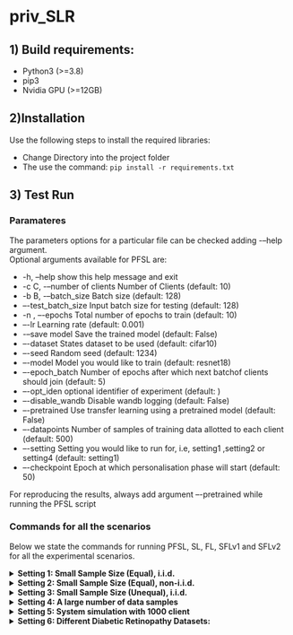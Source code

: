 # priv_SLR


## 1) Build requirements:
* Python3 (>=3.8)
* pip3
* Nvidia GPU (>=12GB)

## 2)Installation
Use the following steps to install the required libraries:
* Change Directory into the project folder
* The use the command: `pip install -r requirements.txt`

## 3) Test Run

### Paramateres
The parameters options for a particular file can be checked adding -–help argument.
<br/>Optional arguments available for PFSL are:
* -h, –help show this help message and exit
* -c C, -–number of clients Number of Clients (default: 10)
* -b B, -–batch_size Batch size (default: 128)
* –-test_batch_size Input batch size for testing (default: 128)
* -n , –-epochs Total number of epochs to train (default: 10)
* –-lr Learning rate (default: 0.001)
* -–save model Save the trained model (default: False)
* –-dataset States dataset to be used (default: cifar10)
* –-seed Random seed (default: 1234)
* –-model Model you would like to train (default: resnet18)
* –-epoch_batch Number of epochs after which next batchof clients should join (default: 5)
* –-opt_iden optional identifier of experiment (default: )
* –-disable_wandb Disable wandb logging (default: False)
* –-pretrained Use transfer learning using a pretrained model (default: False)
* –-datapoints Number of samples of training data allotted to each client (default: 500)
* –-setting Setting you would like to run for, i.e, setting1 ,setting2 or setting4 (default: setting1)
* –-checkpoint Epoch at which personalisation phase will start (default: 50)

For reproducing the results, always add argument –-pretrained while running the PFSL script

### Commands for all the scenarios

Below we state the commands for running PFSL, SL, FL, SFLv1 and SFLv2 for all the experimental scenarios.

<details> <summary><b>Setting 1: Small Sample Size (Equal), i.i.d.</b></summary>
<p> To run all the algorithms for setting 1 argument –-setting setting1 and –-datapoints [number of sample per client] has to be added. 
Rest of the arguments can be selected as per choice.

* `python PFSL_Setting124.py  -–dataset [dataset] –-setting [setting] –datapoints[number of data samples] --pretrained --model resnet18 -c 10`
* `python FL.py --dataset [dataset] --setting setting1 --datapoints [number of data samples] -c 10`
* `python SL.py --dataset [dataset] --setting setting1 --datapoints [number of data samples] -c 10`
* `python SFLv1.py --dataset [dataset] --setting setting1 --datapoints [number of data samples] -c 10`
* `python SFLv2.py --dataset [dataset] --setting setting1 --datapoints [number of data samples] -c 10`

</p></details>



<details><summary><b>Setting 2: Small Sample Size (Equal), non-i.i.d.</b></summary>
<p>To run all the algorithms for setting 2 argument --setting setting2
has to be added. For PFSL, to enable personalisation phase
from xth epoch, argument --checkpoint [x] has to be added.
Rest of the arguments can be selected as per choice.

* `python PFSL_Setting124.py --dataset [dataset] --setting setting2 --pretrained --model resnet18 -c 10`
* `python FL.py --dataset [dataset] --setting setting2 -c 10`
* `python SL.py --dataset [dataset] --setting setting2 -c 10`
* `python SFLv1.py --dataset [dataset] --setting setting2 -c 10`
* `python SFLv2.py --dataset [dataset] --setting setting2 -c 10`
  
</p>
</details>
  
<details><summary><b>Setting 3: Small Sample Size (Unequal), i.i.d.</b></summary>
<p> In this settingwe consider we there 11 clients where the Large client has 2000 labelled data points
while the other ten small clients have 150 labelled data points,
each distributed identically. The class distributions
among all the clients are the same. For evaluation purposes,
we consider a test set having 2000 data points with an identical
distribution of classes as the train set. 

To reproduce this results, run the following commands. In all the commands argument --datapoints that denotes the number of datapoints of the large client has to be added.In our case it was 2000.

* `python PFSL_Setting3.py --datapoints 2000 --dataset [dataset] --pretrained --model resnet18 -c 11`
* `python FL_Setting3.py --datapoints 2000 --dataset [dataset]  -c 11`
* `python SL_Setting3.py  --datapoints 2000 --dataset [dataset]  -c 11`
* `python SFLv1_Setting3.py --datapoints 2000 --dataset [dataset]  -c 11`
* `python SFLv2_Setting3.py --datapoints 2000 --dataset [dataset]  -c 11`
  
 </p>
 </details>


<details>
 <summary><b>Setting 4: A large number of data samples</b></summary>
<p> To run all the algorithms for setting 4 argument --setting setting4 has
to be added. Rest of the arguments can be selected as per choice.

* `python PFSL_Setting124.py –disable dp --dataset[dataset] --setting setting4 --pretrained --model resnet18 -c 5`
* `python FL.py --dataset [dataset] --setting setting4 -c 5`
* `python SL.py --dataset [dataset] --setting setting4 -c 5`
* `python SFLv1.py --dataset [dataset] --setting setting4 -c 5`
* `python SFLv2.py --dataset [dataset] --setting setting4 -c 5` 
</p>
</details>


<details>
 <summary><b> Setting 5: System simulation with 1000 client</b></summary>
<p> In this setting we try to simulate an environment with 1000 clients. Each client stays in the system only for 1 round which lasts only 1 epoch.
Thus, we evaluate our system for the worst possible scenario when every client cannot stay in the system for long and can only afford to make a minimal effort to participate. We assume that each client has 50 labeled data points sampled randomly but unique to the client. Within each round, we
simulate a dropout, where clients begin training but are not able to complete the weight averaging. We keep the dropout probability at 50%. 

* `python system_simulation_e2.py -c 10 --batch_size 16 --disable_dp --dataset cifar10 --model resnet18 --pretrained --epochs 100`

</p>
</details>
  
             
     


<details>
 <summary><b>Setting 6: Different Diabetic Retinopathy Datasets:</b></summary>
<p> For Data preprocessing, run the commands mentioned below
for both the datasets <br/>
<br/>`python utils/preprocess_eye_dataset_1.py`
<br/>`python utils/preprocess_eye_dataset 2.py`


<b> Dataset Sources:</b>
* Source of Dataset 1, https://www.kaggle.com/competitions/aptos2019-blindness-detection/data
* Source of Dataset 2, https://www.kaggle.com/datasets/mariaherrerot/eyepacspreprocess

To preprocess the dataset download and store the unzipped files in data/eye_dataset1 folder and data/eye_dataset2 folder.

* `python PFSL_DR.py --pretrained --model resnet18 -c 10`
* `python FL_DR.py -c 10`
* `python SL_DR.py -c 10`
* `python SFLv1_DR.py -c 10`
* `python SFLv2_DR.py -c 10`
</p>
</details>





